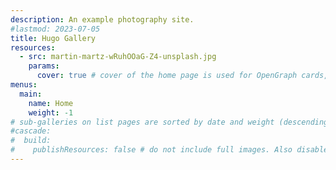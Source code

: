 ```yaml
---
description: An example photography site.
#lastmod: 2023-07-05
title: Hugo Gallery
resources:
  - src: martin-martz-wRuhOOaG-Z4-unsplash.jpg
    params:
      cover: true # cover of the home page is used for OpenGraph cards, etc.
menus:
  main:
    name: Home
    weight: -1
# sub-galleries on list pages are sorted by date and weight (descending)
#cascade:
#  build:
#    publishResources: false # do not include full images. Also disable download
---
```

